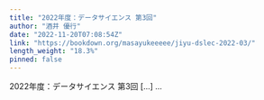 ```yaml
---
title: "2022年度：データサイエンス 第3回"
author: "酒井 優行"
date: "2022-11-20T07:08:54Z"
link: "https://bookdown.org/masayukeeeee/jiyu-dslec-2022-03/"
length_weight: "18.3%"
pinned: false
---
```


2022年度：データサイエンス 第3回 [...] ...
